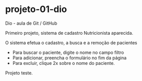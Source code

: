 # projeto-01-dio

Dio - aula de Git / GitHub

Primeiro projeto, sistema de cadastro Nutricionista aparecida.

O sistema efetua o cadastro, a busca e a remoção de pacientes

* Para buscar o paciente, digite o nome no campo filtro
* Para adicionar, preencha o formulário no fim da página
* Para excluir, clique 2x sobre o nome do paciente.

Projeto teste.
